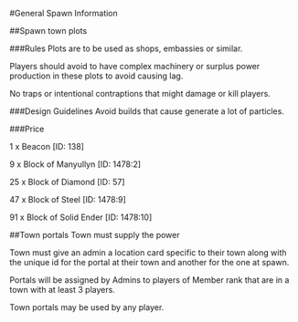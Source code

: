 #General Spawn Information

##Spawn town plots

###Rules
Plots are to be used as shops, embassies or similar.

Players should avoid to have complex machinery or surplus power production in these plots to avoid causing lag.

No traps or intentional contraptions that might damage or kill players.

###Design Guidelines
Avoid builds that cause generate a lot of particles.

###Price

 1 x Beacon [ID: 138]

 9 x Block of Manyullyn [ID: 1478:2]

25 x Block of Diamond [ID: 57]

47 x Block of Steel [ID: 1478:9]

91 x Block of Solid Ender [ID: 1478:10]


##Town portals
Town must supply the power

Town must  give an admin a location card specific to their town along with the unique id for the portal at their town and another for the one at spawn.

Portals will be assigned by Admins to players of Member rank that are in a town with at least 3 players.

Town portals may be used by any player.
